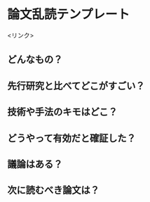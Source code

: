 # 論文乱読テンプレート

<リンク>

## どんなもの？

## 先行研究と比べてどこがすごい？

## 技術や手法のキモはどこ？

## どうやって有効だと確証した？

## 議論はある？

## 次に読むべき論文は？

